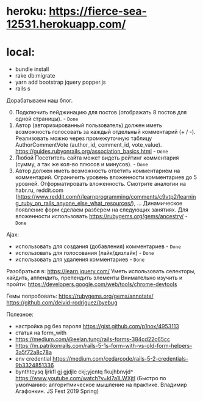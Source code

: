# heroku: https://fierce-sea-12531.herokuapp.com/

# local:
- bundle install
- rake db:migrate
- yarn add bootstrap jquery popper.js
- rails s

Дорабатываем наш блог.

0. Подключить пейджинацию для постов (отображать 8 постов для одной страницы). - `Done`
1. Автор (авторизированный пользователь) должен иметь возможность голосовать за каждый отдельный комментарий (+ / -). Реализовать можно через промежуточную таблицу AuthorCommentVote (author_id, comment_id, vote_value). https://guides.rubyonrails.org/association_basics.html - `Done`
2. Любой Посетитель сайта может видеть рейтинг комментария (сумму, а так же кол-во плюсов и минусов). - `Done`
3. Автор должен иметь возможность ответить комментарием на комментарий. Ограничить уровень вложенности комментариев до 5 уровней. Отформатировать вложенность. Смотрите аналогии на habr.ru, reddit.com (https://www.reddit.com/r/learnprogramming/comments/c9vtp2/learning_ruby_on_rails_anyone_else_what_resources/), ... 
Динамическое появление форм сделаем разберем на следующих занятиях.
Для вложенности использовать https://rubygems.org/gems/ancestry/ - `Done`

Ajax:
- использовать для создания (добавления) комментариев - `Done`
- использовать для голосования (лайк/дизлайк) - `Done`
- использовать для удаления комментариев - `Done`

Разобраться в:
https://learn.jquery.com/
Уметь использовать селекторы, хайдить, аппендить, препендить элементы
Внимательно изучить и пройти: https://developers.google.com/web/tools/chrome-devtools


Гемы попробовать:
https://rubygems.org/gems/annotate/
https://github.com/deivid-rodriguez/byebug

Полезное:
   - настройка pg без пароля https://gist.github.com/p1nox/4953113
   - статья на form_with
   - https://medium.com/@eelan.tung/rails-forms-384cd22c65cc
   - https://m.patrikonrails.com/rails-5-1s-form-with-vs-old-form-helpers-3a5f72a8c78a
   - env credential https://medium.com/cedarcode/rails-5-2-credentials-9b3324851336
   - bynthtcysq ljrkfl gj gjdjle ckj;yjcntq fkujhbnvjd^ https://www.youtube.com/watch?v=kl7a1LWXjtI (Быстро по умолчанию: алгоритмическое мышление на практике. Владимир Агафонкин. JS Fest 2019 Spring)
